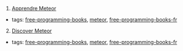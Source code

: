 1. [Apprendre Meteor](https://mquandalle.gitbooks.io/apprendre-meteor/content/)
  * tags: [free-programming-books](tags/free-programming-books.md), [meteor](tags/meteor.md), [free-programming-books-fr](tags/free-programming-books-fr.md)
2. [Discover Meteor](http://fr.discovermeteor.com)
  * tags: [free-programming-books](tags/free-programming-books.md), [meteor](tags/meteor.md), [free-programming-books-fr](tags/free-programming-books-fr.md)
